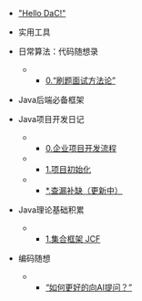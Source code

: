 <!-- docs/_sidebar.md -->
<!-- 单级目录规则：只需要维护一个总体的侧栏，这样不想显示的内容就不会被显示出来 -->
<!-- 重点是：内容， 呈现方式是次次要的，跑通了就已经很好了噢！ -->
<!-- 但是有没有一个插件可以自动化的管理侧边的边栏呢？ -->


* ["Hello DaC!"](/)

* 实用工具 <!-- Local：docs/repo/1-tool -->
    <!--* * 1 - git(待上传)-->
    <!--* * 2 - maven(待上传)-->


* 日常算法：代码随想录 <!-- Local：docs/repo/2-java-datastructure -->
    * * [0.“刷题面试方法论”](/repo/java-datastructure/0-刷题面试方法论.md)
    <!--
    * * [1 - 基础数据结构、关于复杂度](/repo/02-java-datastructure/1-基础数据结构、关于复杂度.md)
    * *  2 - 数组
    * * * 1.Java数组地址空间
    * * * 2.“二分查找的秘密”
    -->


* Java后端必备框架 <!-- Local：docs/repo/3-java-framework -->
    <!--mybatis-->
    <!--spring全家福-->


* Java项目开发日记 <!-- Local：docs/repo/4-java-project -->
    * * [0.企业项目开发流程](/repo/4-java-project/1-project-user-center/0-企业项目开发流程-简历写法.md)
    * * [1.项目初始化](/repo/4-java-project/1-project-user-center/1-用户中心-上-项目初始化.md)
    <!-- 新文档插入点 -->
    * * [*.查漏补缺（更新中）](/repo/4-java-project/1-project-user-center/note-for-all-通用笔记.md)


* Java理论基础积累 <!-- Local：docs/repo/5-java-theory -->
    * * [1.集合框架 JCF](/repo/5-java-theory/1-java-collection-framework/JCF.md)


* 编码随想 <!-- Local：docs/repo/6-idea -->
    * * [“如何更好的向AI提问？”](/repo/6-idea/1-如何更好的向AI提问？.md)










